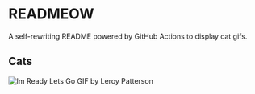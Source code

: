# READMEOW

A self-rewriting README powered by GitHub Actions to display cat gifs.

## Cats

![Im Ready Lets Go GIF by Leroy Patterson](https://media2.giphy.com/media/CjmvTCZf2U3p09Cn0h/200.gif?cid=9acd02dakmr8gynimdnk7x56l2zm5lv4981kj5f6jgajc2w9&ep=v1_gifs_search&rid=200.gif&ct=g)
